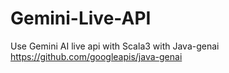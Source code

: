 # Gemini-Live-API
Use Gemini AI live api with Scala3 with Java-genai https://github.com/googleapis/java-genai
